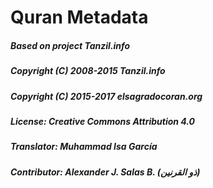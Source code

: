 # Quran Metadata
##### Based on project Tanzil.info
##### Copyright (C) 2008-2015 Tanzil.info
##### Copyright (C) 2015-2017 elsagradocoran.org
##### License: Creative Commons Attribution 4.0
##### Translator: Muhammad Isa García
##### Contributor: Alexander J. Salas B. (ذو القرنين)
